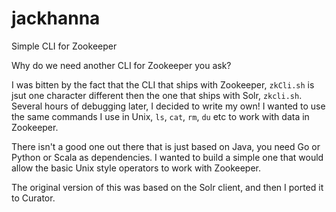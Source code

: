# jackhanna
Simple CLI for Zookeeper

Why do we need another CLI for Zookeeper you ask?  

I was bitten by the fact that the CLI that ships with Zookeeper, `zkCli.sh` is jsut one character different then the one that ships with Solr, `zkcli.sh`.  Several hours of debugging later, I decided to write my own!  I wanted to use the same commands I use in Unix, `ls`, `cat`, `rm`, `du` etc to work with data in Zookeeper.

There isn't a good one out there that is just based on Java, you need Go or Python or Scala as dependencies.  I wanted to build a simple one that would allow the basic Unix style operators to work with Zookeeper.

The original version of this was based on the Solr client, and then I ported it to Curator.
